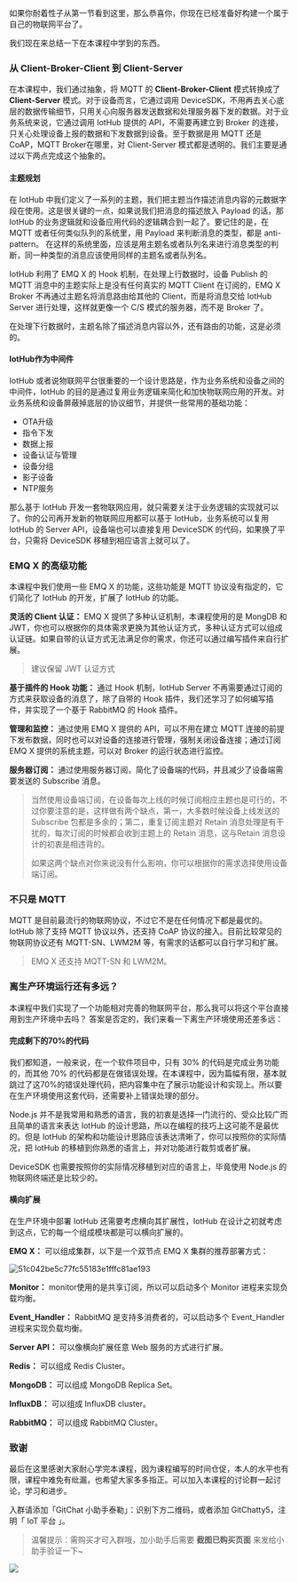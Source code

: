 如果你耐着性子从第一节看到这里，那么恭喜你，你现在已经准备好构建一个属于自己的物联网平台了。

我们现在来总结一下在本课程中学到的东西。

### 从 Client-Broker-Client 到 Client-Server

在本课程中，我们通过抽象，将 MQTT 的 **Client-Broker-Client** 模式转换成了 **Client-Server**
模式。对于设备而言，它通过调用
DeviceSDK，不用再去关心底层的数据传输细节，只用关心向服务器发送数据和处理服务器下发的数据。对于业务系统来说，它通过调用 IotHub 提供的
API，不需要再建立到 Broker 的连接，只关心处理设备上报的数据和下发数据到设备。至于数据是用 MQTT 还是 CoAP，MQTT
Broker在哪里，对 Client-Server 模式都是透明的。我们主要是通过以下两点完成这个抽象的。

#### 主题规划

在 IotHub 中我们定义了一系列的主题，我们把主题当作描述消息内容的元数据字段在使用。这是很关键的一点，如果说我们把消息的描述放入 Payload
的话，那 IotHub 的业务逻辑就和设备应用代码的逻辑耦合到一起了。要记住的是，在 MQTT 或者任何类似队列的系统里，用 Payload
来判断消息的类型，都是 anti-pattern。
在这样的系统里面，应该是用主题名或者队列名来进行消息类型的判断，同一种类型的消息应该使用同样的主题名或者队列名。

IotHub 利用了 EMQ X 的 Hook 机制，在处理上行数据时，设备 Publish 的 MQTT 消息中的主题实际上是没有任何真实的 MQTT
Client 在订阅的，EMQ X Broker 不再通过主题名将消息路由给其他的 Client，而是将消息交给 IotHub Server
进行处理，这样就更像一个 C/S 模式的服务器，而不是 Broker 了。

在处理下行数据时，主题名除了描述消息内容以外，还有路由的功能，这是必须的。

#### IotHub作为中间件

IotHub 或者说物联网平台很重要的一个设计思路是，作为业务系统和设备之间的中间件，IotHub
的目的是通过复用业务逻辑来简化和加快物联网应用的开发。对业务系统和设备屏蔽掉底层的协议细节，并提供一些常用的基础功能：

  * OTA升级
  * 指令下发
  * 数据上报
  * 设备认证与管理
  * 设备分组
  * 影子设备
  * NTP服务

那么基于 IotHub 开发一套物联网应用，就只需要关注于业务逻辑的实现就可以了。你的公司再开发新的物联网应用都可以基于 IotHub，业务系统可以复用
IotHub 的 Server API，设备端也可以直接复用 DeviceSDK 的代码，如果换了平台，只需将 DeviceSDK
移植到相应语言上就可以了。

### EMQ X 的高级功能

本课程中我们使用一些 EMQ X 的功能，这些功能是 MQTT 协议没有指定的，它们简化了 IotHub 的开发，扩展了 IotHub 的功能。

**灵活的 Client 认证：** EMQ X 提供了多种认证机制，本课程使用的是 MongDB 和
JWT，你也可以根据你的具体需求更换为其他认证方式，多种认证方式可以组成认证链。如果自带的认证方式无法满足你的需求，你还可以通过编写插件来自行扩展。

> 建议保留 JWT 认证方式

**基于插件的 Hook 功能：** 通过 Hook 机制，IotHub Server 不再需要通过订阅的方式来获取设备的消息了，除了自带的 Hook
插件，我们还学习了如何编写插件，并实现了一个基于 RabbitMQ 的 Hook 插件。

**管理和监控：** 通过使用 EMQ X 提供的 API，可以不用在建立 MQTT
连接的前提下发布数据，同时也可以对设备的连接进行管理，强制关闭设备连接；通过订阅 EMQ X 提供的系统主题，可以对 Broker 的运行状态进行监控。

**服务器订阅：** 通过使用服务器订阅，简化了设备端的代码，并且减少了设备端需要发送的 Subscribe 消息。

> 当然使用设备端订阅，在设备每次上线的时候订阅相应主题也是可行的，不过你要注意的是，这样做有两个缺点，第一，大多数时候设备上线发送的 Subscribe
> 包都是多余的；第二，重复订阅主题对 Retain 消息处理是有干扰的，每次订阅的时候都会收到主题上的 Retain 消息，这与Retain
> 消息设计的初衷是相违背的。
>
> 如果这两个缺点对你来说没有什么影响，你可以根据你的需求选择使用设备端订阅。

### 不只是 MQTT

MQTT 是目前最流行的物联网协议，不过它不是在任何情况下都是最优的。IotHub 除了支持 MQTT 协议以外，还支持 CoAP
协议的接入。目前比较常见的物联网协议还有 MQTT-SN、LWM2M 等，有需求的话都可以自行学习和扩展。

> EMQ X 还支持 MQTT-SN 和 LWM2M。

### 离生产环境运行还有多远？

本课程中我们实现了一个功能相对完善的物联网平台，那么我可以将这个平台直接用到生产环境中去吗？ 答案是否定的，我们来看一下离生产环境使用还差多远：

#### 完成剩下的70%的代码

我们都知道，一般来说，在一个软件项目中，只有 30% 的代码是完成业务功能的，而其他 70%
的代码都是在做错误处理。在本课程中，因为篇幅有限，基本就跳过了这70%的错误处理代码，把内容集中在了展示功能设计和实现上。所以要在生产环境使用这套代码，还需要补上错误处理的部分。

Node.js 并不是我常用和熟悉的语言，我的初衷是选择一门流行的、受众比较广而且简单的语言来表达 IotHub
的设计思路，所以在编程的技巧上这可能不是最优的。但是 IotHub 的架构和功能设计思路应该表达清晰了，你可以按照你的实际情况，把 IotHub
的移植到你熟悉的语言上，并对功能进行裁剪或者扩展。

DeviceSDK 也需要按照你的实际情况移植到对应的语言上，毕竟使用 Node.js 的物联网终端还是比较少的。

#### 横向扩展

在生产环境中部署 IotHub 还需要考虑横向其扩展性，IotHub 在设计之初就考虑到这点，它的每一个组成模块都是可以横向扩展的。

**EMQ X：** 可以组成集群，以下是一个双节点 EMQ X 集群的推荐部署方式：

![51c042be5c77fc55183e1fffc81ae193](https://images.gitbook.cn/d8a8aa30-2c8b-11ea-891e-1d143260cc5d)

**Monitor：** monitor使用的是共享订阅，所以可以启动多个 Monitor 进程来实现负载均衡。

**Event_Handler：** RabbitMQ 是支持多消费者的，可以启动多个 Event_Handler 进程来实现负载均衡。

**Server API：** 可以像横向扩展任意 Web 服务的方式进行扩展。

**Redis：** 可以组成 Redis Cluster。

**MongoDB：** 可以组成 MongoDB Replica Set。

**InfluxDB：** 可以组成 InfluxDB cluster。

**RabbitMQ：** 可以组成 RabbitMQ Cluster。

### 致谢

最后在这里感谢大家耐心学完本课程，因为课程编写的时间仓促，本人的水平也有限，课程中难免有纰漏，也希望大家多多指正。可以加入本课程的讨论群一起讨论，学习和进步。

入群请添加「GitChat 小助手泰勒」：识别下方二维码，或者添加 GitChatty5，注明「 IoT 平台 」。

> 温馨提示：需购买才可入群哦，加小助手后需要 **截图已购买页面** 来发给小助手验证一下~

![](https://images.gitbook.cn/FtkDbtI-hx5hlJERoW0MGan1I8Ax)

